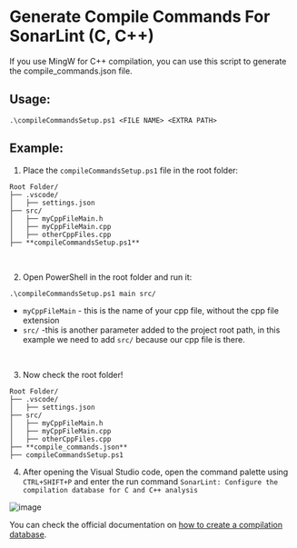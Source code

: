 # Generate Compile Commands For SonarLint (C, C++)
If you use MingW for C++ compilation, you can use this script to generate the compile_commands.json file.


## Usage:
``.\compileCommandsSetup.ps1 <FILE NAME> <EXTRA PATH>``

## Example:
1. Place the `compileCommandsSetup.ps1` file in the root folder:

```
Root Folder/
├── .vscode/
│   ├── settings.json
├── src/
│   ├── myCppFileMain.h
│   ├── myCppFileMain.cpp
│   ├── otherCppFiles.cpp
├── **compileCommandsSetup.ps1**
```

<br />

2. Open PowerShell in the root folder and run it:

``.\compileCommandsSetup.ps1 main src/``

- `myCppFileMain` - this is the name of your cpp file, without the cpp file extension
- `src/` -this is another parameter added to the project root path, in this example we need to add `src/` because our cpp file is there.

<br />

3. Now check the root folder!

```
Root Folder/
├── .vscode/
│   ├── settings.json
├── src/
│   ├── myCppFileMain.h
│   ├── myCppFileMain.cpp
│   ├── otherCppFiles.cpp
├── **compile_commands.json**
├── compileCommandsSetup.ps1
```

4. After opening the Visual Studio code, open the command palette using `CTRL+SHIFT+P` and enter the run command `SonarLint: Configure the compilation database for C and C++ analysis`

![image](https://github.com/user-attachments/assets/de36a046-1624-4a28-ad25-ffd96a12f42a)


You can check the official documentation on [how to create a compilation database](https://github.com/SonarSource/sonarlint-vscode/wiki/C-and-CPP-Analysis#generate-a-compilation-database).
